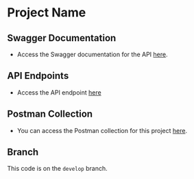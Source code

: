 # Project Name

## Swagger Documentation

- Access the Swagger documentation for the API [here](https://customer-management-sino.onrender.com/api).

## API Endpoints

- Access the API endpoint [here](https://customer-management-sino.onrender.com/)

## Postman Collection

- You can access the Postman collection for this project [here](https://api.postman.com/collections/13046117-dc636b00-4a97-44b2-8b97-4f7124385855?access_key=PMAT-01HDH8THN0MNYSW6KZA50GXHM4).

## Branch

This code is on the `develop` branch.
